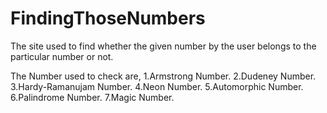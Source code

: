 # FindingThoseNumbers
The site used to find whether the given number by the user belongs to the particular number or not.

  The Number used to check are,
    1.Armstrong Number.
    2.Dudeney Number.
    3.Hardy-Ramanujam Number.
    4.Neon Number.
    5.Automorphic Number.
    6.Palindrome Number.
    7.Magic Number.
